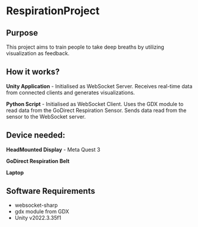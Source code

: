 # RespirationProject

## Purpose
This project aims to train people to take deep breaths by utilizing visualization as feedback. 

## How it works?
**Unity Application** - Initialised as WebSocket Server. Receives real-time data from connected clients and generates visualizations. 

**Python Script** - Initialised as WebSocket Client. Uses the GDX module to read data from the GoDirect Respiration Sensor. 
Sends data read from the sensor to the WebSocket server.

## Device needed: 
**HeadMounted Display** - Meta Quest 3

**GoDirect Respiration Belt**

**Laptop**

## Software Requirements
- websocket-sharp
- gdx module from GDX
- Unity v2022.3.35f1
